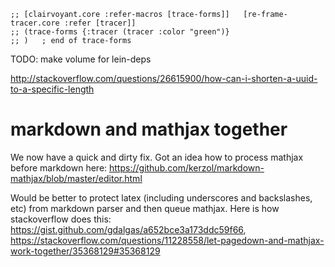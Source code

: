 
```
;; [clairvoyant.core :refer-macros [trace-forms]]   [re-frame-tracer.core :refer [tracer]]
;; (trace-forms {:tracer (tracer :color "green")}
;; )   ; end of trace-forms
```


TODO: make volume for lein-deps


<http://stackoverflow.com/questions/26615900/how-can-i-shorten-a-uuid-to-a-specific-length>



# markdown and mathjax together

We now have a quick and dirty fix. Got an idea how to process mathjax before markdown here: <https://github.com/kerzol/markdown-mathjax/blob/master/editor.html>

Would be better to protect latex (including underscores and backslashes, etc) from markdown parser and then queue mathjax. Here is how stackoverflow does this: <https://gist.github.com/gdalgas/a652bce3a173ddc59f66>, <https://stackoverflow.com/questions/11228558/let-pagedown-and-mathjax-work-together/35368129#35368129>


